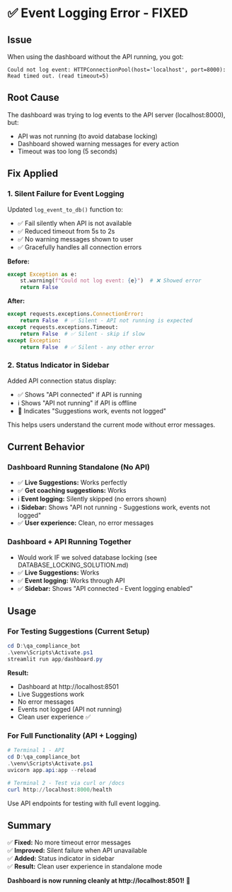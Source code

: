 # ✅ Event Logging Error - FIXED

## Issue
When using the dashboard without the API running, you got:
```
Could not log event: HTTPConnectionPool(host='localhost', port=8000): 
Read timed out. (read timeout=5)
```

## Root Cause
The dashboard was trying to log events to the API server (localhost:8000), but:
- API was not running (to avoid database locking)
- Dashboard showed warning messages for every action
- Timeout was too long (5 seconds)

## Fix Applied

### 1. Silent Failure for Event Logging
Updated `log_event_to_db()` function to:
- ✅ Fail silently when API is not available
- ✅ Reduced timeout from 5s to 2s
- ✅ No warning messages shown to user
- ✅ Gracefully handles all connection errors

**Before:**
```python
except Exception as e:
    st.warning(f"Could not log event: {e}")  # ❌ Showed error
    return False
```

**After:**
```python
except requests.exceptions.ConnectionError:
    return False  # ✅ Silent - API not running is expected
except requests.exceptions.Timeout:
    return False  # ✅ Silent - skip if slow
except Exception:
    return False  # ✅ Silent - any other error
```

### 2. Status Indicator in Sidebar
Added API connection status display:
- ✅ Shows "API connected" if API is running
- ℹ️ Shows "API not running" if API is offline
- 📝 Indicates "Suggestions work, events not logged"

This helps users understand the current mode without error messages.

## Current Behavior

### Dashboard Running Standalone (No API)
- ✅ **Live Suggestions:** Works perfectly
- ✅ **Get coaching suggestions:** Works
- ℹ️ **Event logging:** Silently skipped (no errors shown)
- ℹ️ **Sidebar:** Shows "API not running - Suggestions work, events not logged"
- ✅ **User experience:** Clean, no error messages

### Dashboard + API Running Together
- Would work IF we solved database locking (see DATABASE_LOCKING_SOLUTION.md)
- ✅ **Live Suggestions:** Works
- ✅ **Event logging:** Works through API
- ✅ **Sidebar:** Shows "API connected - Event logging enabled"

## Usage

### For Testing Suggestions (Current Setup)
```powershell
cd D:\qa_compliance_bot
.\venv\Scripts\Activate.ps1
streamlit run app/dashboard.py
```

**Result:**
- Dashboard at http://localhost:8501
- Live Suggestions work
- No error messages
- Events not logged (API not running)
- Clean user experience ✅

### For Full Functionality (API + Logging)
```powershell
# Terminal 1 - API
cd D:\qa_compliance_bot
.\venv\Scripts\Activate.ps1
uvicorn app.api:app --reload

# Terminal 2 - Test via curl or /docs
curl http://localhost:8000/health
```

Use API endpoints for testing with full event logging.

## Summary

✅ **Fixed:** No more timeout error messages  
✅ **Improved:** Silent failure when API unavailable  
✅ **Added:** Status indicator in sidebar  
✅ **Result:** Clean user experience in standalone mode  

**Dashboard is now running cleanly at http://localhost:8501!** 🎉
